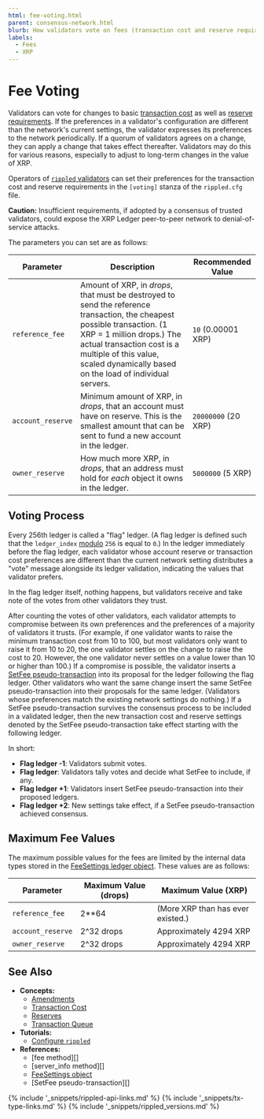 ```yaml
---
html: fee-voting.html
parent: consensus-network.html
blurb: How validators vote on fees (transaction cost and reserve requirements).
labels:
  - Fees
  - XRP
---
```

# Fee Voting

Validators can vote for changes to basic [transaction cost](transaction-cost.html) as well as [reserve requirements](reserves.html). If the preferences in a validator's configuration are different than the network's current settings, the validator expresses its preferences to the network periodically. If a quorum of validators agrees on a change, they can apply a change that takes effect thereafter. Validators may do this for various reasons, especially to adjust to long-term changes in the value of XRP.

Operators of [`rippled` validators](run-rippled-as-a-validator.html) can set their preferences for the transaction cost and reserve requirements in the `[voting]` stanza of the `rippled.cfg` file.

**Caution:** Insufficient requirements, if adopted by a consensus of trusted validators, could expose the XRP Ledger peer-to-peer network to denial-of-service attacks.

The parameters you can set are as follows:

| Parameter | Description | Recommended Value |
|-----------|-------------|-------------------|
| `reference_fee` | Amount of XRP, in _drops_, that must be destroyed to send the reference transaction, the cheapest possible transaction. (1 XRP = 1 million drops.) The actual transaction cost is a multiple of this value, scaled dynamically based on the load of individual servers. | `10` (0.00001 XRP) |
| `account_reserve` | Minimum amount of XRP, in _drops_, that an account must have on reserve. This is the smallest amount that can be sent to fund a new account in the ledger. | `20000000` (20 XRP) |
| `owner_reserve` | How much more XRP, in _drops_, that an address must hold for _each_ object it owns in the ledger. | `5000000` (5 XRP) |

## Voting Process

Every 256th ledger is called a "flag" ledger. (A flag ledger is defined such that the `ledger_index` [modulo](https://en.wikipedia.org/wiki/Modulo_operation) `256` is equal to `0`.) In the ledger immediately before the flag ledger, each validator whose account reserve or transaction cost preferences are different than the current network setting distributes a "vote" message alongside its ledger validation, indicating the values that validator prefers.

In the flag ledger itself, nothing happens, but validators receive and take note of the votes from other validators they trust.

After counting the votes of other validators, each validator attempts to compromise between its own preferences and the preferences of a majority of validators it trusts. (For example, if one validator wants to raise the minimum transaction cost from 10 to 100, but most validators only want to raise it from 10 to 20, the one validator settles on the change to raise the cost to 20. However, the one validator never settles on a value lower than 10 or higher than 100.) If a compromise is possible, the validator inserts a [SetFee pseudo-transaction](setfee.html) into its proposal for the ledger following the flag ledger. Other validators who want the same change insert the same SetFee pseudo-transaction into their proposals for the same ledger. (Validators whose preferences match the existing network settings do nothing.) If a SetFee pseudo-transaction survives the consensus process to be included in a validated ledger, then the new transaction cost and reserve settings denoted by the SetFee pseudo-transaction take effect starting with the following ledger.

In short:

* **Flag ledger -1**: Validators submit votes.
* **Flag ledger**: Validators tally votes and decide what SetFee to include, if any.
* **Flag ledger +1**: Validators insert SetFee pseudo-transaction into their proposed ledgers.
* **Flag ledger +2**: New settings take effect, if a SetFee pseudo-transaction achieved consensus.

## Maximum Fee Values

The maximum possible values for the fees are limited by the internal data types stored in the [FeeSettings ledger object](feesettings.html). These values are as follows:

| Parameter | Maximum Value (drops) | Maximum Value (XRP)
|-----------|-----------------------|----|
| `reference_fee` | 2**64 | (More XRP than has ever existed.) |
| `account_reserve` | 2^32 drops | Approximately 4294 XRP |
| `owner_reserve` | 2^32 drops | Approximately 4294 XRP |


## See Also

- **Concepts:**
    - [Amendments](amendments.html)
    - [Transaction Cost](transaction-cost.html)
    - [Reserves](reserves.html)
    - [Transaction Queue](transaction-queue.html)
- **Tutorials:**
    - [Configure `rippled`](configure-rippled.html)
- **References:**
    - [fee method][]
    - [server_info method][]
    - [FeeSettings object](feesettings.html)
    - [SetFee pseudo-transaction][]



<!--{# common link defs #}-->
{% include '_snippets/rippled-api-links.md' %}
{% include '_snippets/tx-type-links.md' %}
{% include '_snippets/rippled_versions.md' %}
